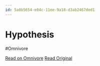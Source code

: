 ```yaml
---
id: 5a0b5654-e04c-11ee-9a18-d3ab2467ded1
---
```


# Hypothesis
#Omnivore

[Read on Omnivore](https://omnivore.app/me/hypothesis-18e31d31ba0)
[Read Original](https://hypothes.is/a/bbrwBuBHEe6hka8ZIR12tA)

